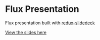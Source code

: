 # Flux Presentation
Flux presentation built with [redux-slidedeck](https://github.com/taylorhakes/redux-slidedeck)

[View the slides here](https://taylorhakes.github.io/flux-presentation)

